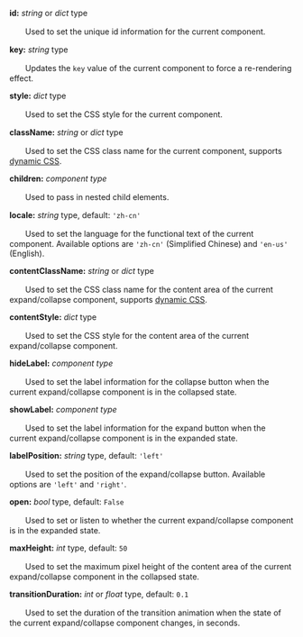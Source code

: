 **id:** *string* or *dict* type

　　Used to set the unique id information for the current component.

**key:** *string* type

　　Updates the `key` value of the current component to force a re-rendering effect.

**style:** *dict* type

　　Used to set the CSS style for the current component.

**className:** *string* or *dict* type

　　Used to set the CSS class name for the current component, supports [dynamic CSS](/advanced-classname).

**children:** *component type*

　　Used to pass in nested child elements.

**locale:** *string* type, default: `'zh-cn'`

　　Used to set the language for the functional text of the current component. Available options are `'zh-cn'` (Simplified Chinese) and `'en-us'` (English).

**contentClassName:** *string* or *dict* type

　　Used to set the CSS class name for the content area of the current expand/collapse component, supports [dynamic CSS](/advanced-classname).

**contentStyle:** *dict* type

　　Used to set the CSS style for the content area of the current expand/collapse component.

**hideLabel:** *component type*

　　Used to set the label information for the collapse button when the current expand/collapse component is in the collapsed state.

**showLabel:** *component type*

　　Used to set the label information for the expand button when the current expand/collapse component is in the expanded state.

**labelPosition:** *string* type, default: `'left'`

　　Used to set the position of the expand/collapse button. Available options are `'left'` and `'right'`.

**open:** *bool* type, default: `False`

　　Used to set or listen to whether the current expand/collapse component is in the expanded state.

**maxHeight:** *int* type, default: `50`

　　Used to set the maximum pixel height of the content area of the current expand/collapse component in the collapsed state.

**transitionDuration:** *int* or *float* type, default: `0.1`

　　Used to set the duration of the transition animation when the state of the current expand/collapse component changes, in seconds.